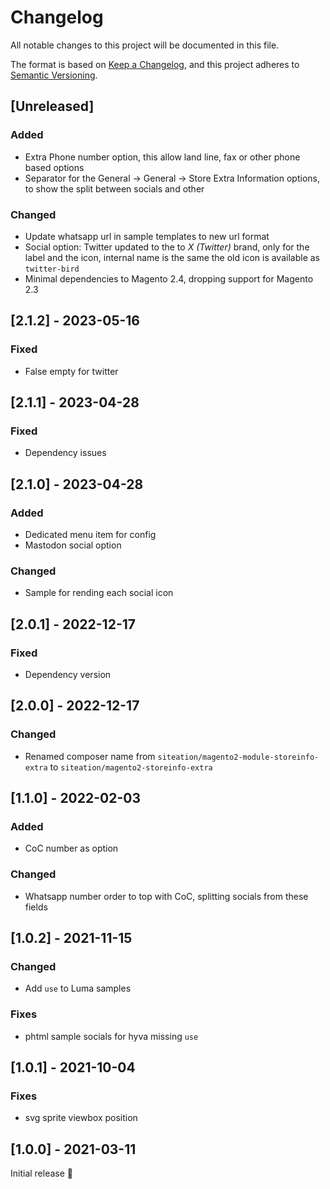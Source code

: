 # Changelog
All notable changes to this project will be documented in this file.

The format is based on [Keep a Changelog](https://keepachangelog.com/en/1.0.0/),
and this project adheres to [Semantic Versioning](https://semver.org/spec/v2.0.0.html).

## [Unreleased]

### Added
- Extra Phone number option, this allow land line, fax or other phone based options
- Separator for the General → General → Store Extra Information options, to show the split between socials and other

### Changed
- Update whatsapp url in sample templates to new url format
- Social option: Twitter updated to the to _X (Twitter)_ brand,
  only for the label and the icon, internal name is the same
  the old icon is available as `twitter-bird`
- Minimal dependencies to Magento 2.4, dropping support for Magento 2.3

## [2.1.2] - 2023-05-16
### Fixed
- False empty for twitter

## [2.1.1] - 2023-04-28
### Fixed
- Dependency issues

## [2.1.0] - 2023-04-28
### Added
- Dedicated menu item for config
- Mastodon social option

### Changed
- Sample for rending each social icon

## [2.0.1] - 2022-12-17
### Fixed
- Dependency version

## [2.0.0] - 2022-12-17
### Changed
- Renamed composer name from `siteation/magento2-module-storeinfo-extra` to `siteation/magento2-storeinfo-extra`

## [1.1.0] - 2022-02-03
### Added
- CoC number as option

### Changed
- Whatsapp number order to top with CoC,
  splitting socials from these fields

## [1.0.2] - 2021-11-15
### Changed
- Add `use` to Luma samples

### Fixes
- phtml sample socials for hyva missing `use`

## [1.0.1] - 2021-10-04
### Fixes
- svg sprite viewbox position

## [1.0.0] - 2021-03-11
Initial release 🎉
